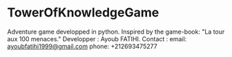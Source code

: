 # TowerOfKnowledgeGame
Adventure game developped in python.
Inspired by the game-book: "La tour aux 100 menaces."
Developper : Ayoub FATIHI.
Contact : email: ayoubfatihi1999@gmail.com
          phone: +212693475277
